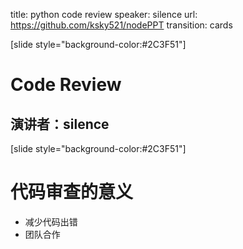 title: python code review
speaker: silence
url: https://github.com/ksky521/nodePPT
transition: cards

[slide style="background-color:#2C3F51"]

# Code Review
## 演讲者：silence

[slide style="background-color:#2C3F51"]

# 代码审查的意义

- 减少代码出错
- 团队合作
